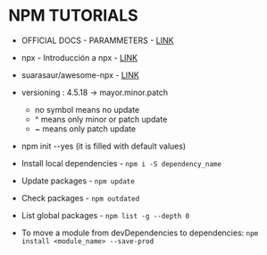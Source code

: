# NPM TUTORIALS

* OFFICIAL DOCS - PARAMMETERS - [LINK](https://docs.npmjs.com/cli/install)

* npx - Introducción a npx - [LINK](https://blog.kaleidos.net/2018/06/19/introduccion-a-npx/)

* suarasaur/awesome-npx - [LINK](https://github.com/suarasaur/awesome-npx)

* versioning : 4.5.18 -> mayor.minor.patch
  * no symbol means no update
  * ^ means only minor or patch update
  * ~ means only patch update

* npm init --yes (it is filled with default values)

* Install local dependencies - `npm i -S dependency_name`

* Update packages - `npm update`

* Check packages - `npm outdated`

* List global packages - `npm list -g --depth 0`

* To move a module from devDependencies to dependencies:
  `npm install <module_name> --save-prod`

